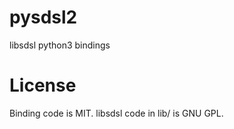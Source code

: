 # pysdsl2
libsdsl python3 bindings

# License
Binding code is MIT. libsdsl code in lib/ is GNU GPL.
